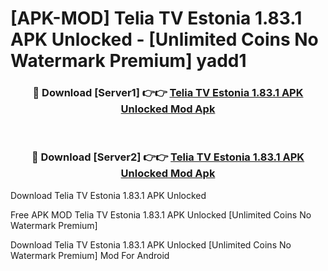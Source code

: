 # [APK-MOD] Telia TV Estonia 1.83.1 APK Unlocked - [Unlimited Coins No Watermark Premium] yadd1



<div align="center">
<h3>🔴 Download [Server1] 👉👉 <a href="https://momento.my/?title=Telia_TV_Estonia_1.83.1_APK_Unlocked">Telia TV Estonia 1.83.1 APK Unlocked Mod Apk</a></h3><br>

<h3>🔴 Download [Server2] 👉👉 <a href="https://momento.my/?title=Telia_TV_Estonia_1.83.1_APK_Unlocked">Telia TV Estonia 1.83.1 APK Unlocked Mod Apk</a></h3>
</div>



Download Telia TV Estonia 1.83.1 APK Unlocked 

Free APK MOD Telia TV Estonia 1.83.1 APK Unlocked [Unlimited Coins No Watermark Premium]

Download Telia TV Estonia 1.83.1 APK Unlocked [Unlimited Coins No Watermark Premium] Mod For Android
